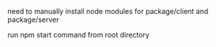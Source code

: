 need to manually install node modules for package/client and package/server

run npm start command from root directory
